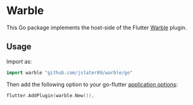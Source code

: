 # Warble

This Go package implements the host-side of the Flutter [Warble](https://github.com/jslater89/warble) plugin.

## Usage

Import as:

```go
import warble "github.com/jslater89/warble/go"
```

Then add the following option to your go-flutter [application options](https://github.com/go-flutter-desktop/go-flutter/wiki/Plugin-info):

```go
flutter.AddPlugin(warble.New()),
```
